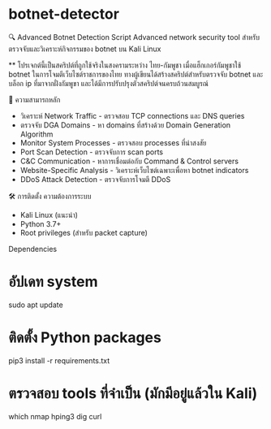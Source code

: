 # botnet-detector

🔍 Advanced Botnet Detection Script
Advanced network security tool สำหรับตรวจจับและวิเคราะห์กิจกรรมของ botnet บน Kali Linux

** โปรเจกต์นี้เป็นสคริปต์ที่ถูกใช้จริงในสงครามระหว่าง ไทย-กัมพูชา เมื่อแฮ็กเกอร์กัมพูชาใช้ botnet ในการโจมตีเว็บไซต์ราชการของไทย ทางผู้เขียนได้สร้างสคริปต์สำหรับตรวจจับ botnet และบล็อก ip ที่มาจากฝั่งกัมพูขา และได้มีการปรับปรุงตัวสคริปต์จนครบถ้วนสมบูรณ์

🎯 ความสามารถหลัก
- วิเคราะห์ Network Traffic - ตรวจสอบ TCP connections และ DNS queries
- ตรวจจับ DGA Domains - หา domains ที่สร้างด้วย Domain Generation Algorithm
- Monitor System Processes - ตรวจสอบ processes ที่น่าสงสัย
- Port Scan Detection - ตรวจจับการ scan ports
- C&C Communication - หาการเชื่อมต่อกับ Command & Control servers
- Website-Specific Analysis - วิเคราะห์เว็บไซต์เฉพาะเพื่อหา botnet indicators
- DDoS Attack Detection - ตรวจจับการโจมตี DDoS

🛠️ การติดตั้ง
ความต้องการระบบ
- Kali Linux (แนะนำ)
- Python 3.7+
- Root privileges (สำหรับ packet capture)

Dependencies
# อัปเดท system
sudo apt update

# ติดตั้ง Python packages
pip3 install -r requirements.txt

# ตรวจสอบ tools ที่จำเป็น (มักมีอยู่แล้วใน Kali)
which nmap hping3 dig curl
